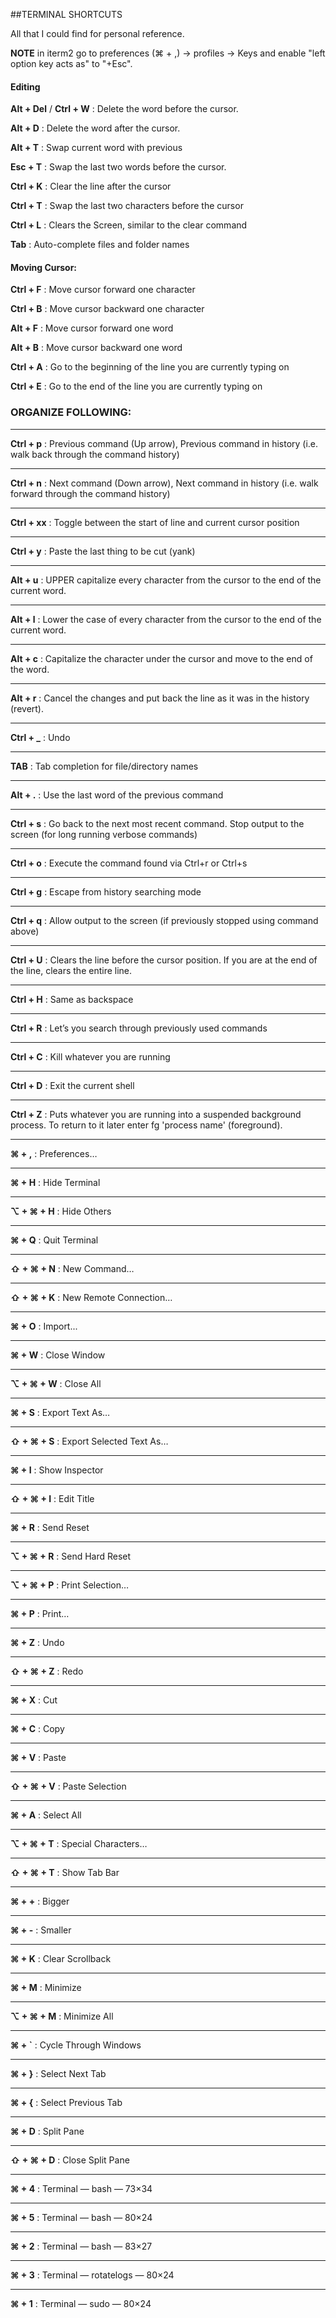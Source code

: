 ##TERMINAL SHORTCUTS

All that I could find for personal reference. 

**NOTE** in iterm2 go to preferences (⌘ + ,) -> profiles -> Keys and enable "left option key acts as" to "+Esc".

#### Editing

**Alt + Del** / **Ctrl + W** : Delete the word before the cursor.

**Alt + D** : Delete the word after the cursor.

**Alt + T** : Swap current word with previous

**Esc + T** : Swap the last two words before the cursor.

**Ctrl + K** : Clear the line after the cursor

**Ctrl + T** : Swap the last two characters before the cursor

**Ctrl + L** : Clears the Screen, similar to the clear command

**Tab** : Auto-complete files and folder names

#### Moving Cursor:

**Ctrl + F** : Move cursor forward one character

**Ctrl + B** : Move cursor backward one character

**Alt + F** : Move cursor forward one word

**Alt + B** : Move cursor backward one word

**Ctrl + A** : Go to the beginning of the line you are currently typing on

**Ctrl + E** : Go to the end of the line you are currently typing on






### ORGANIZE FOLLOWING:

* * *

**Ctrl + p** : Previous command (Up arrow), Previous command in history (i.e. walk back through the command history)

* * *

**Ctrl + n** : Next command (Down arrow), Next command in history (i.e. walk forward through the command history)

* * *

**Ctrl + xx** : Toggle between the start of line and current cursor position

* * *

**Ctrl + y** : Paste the last thing to be cut (yank)

* * *

**Alt + u** : UPPER capitalize every character from the cursor to the end of the current word.

* * *

**Alt + l** : Lower the case of every character from the cursor to the end of the current word.

* * *

**Alt + c** : Capitalize the character under the cursor and move to the end of the word.

* * *

**Alt + r** : Cancel the changes and put back the line as it was in the history (revert).

* * *

**Ctrl + _** : Undo

* * *

**TAB** : Tab completion for file/directory names

* * *

**Alt + .** : Use the last word of the previous command

* * *

**Ctrl + s** : Go back to the next most recent command. Stop output to the screen (for long running verbose commands)

* * *

**Ctrl + o** : Execute the command found via Ctrl+r or Ctrl+s

* * *

**Ctrl + g** : Escape from history searching mode

* * *

**Ctrl + q** : Allow output to the screen (if previously stopped using command above)

* * *

**Ctrl + U** : Clears the line before the cursor position. If you are at the end of the line, clears the entire line.

* * *

**Ctrl + H** : Same as backspace

* * *

**Ctrl + R** : Let’s you search through previously used commands

* * *

**Ctrl + C** : Kill whatever you are running

* * *

**Ctrl + D** : Exit the current shell

* * *

**Ctrl + Z** : Puts whatever you are running into a suspended background process. To return to it later enter fg 'process name' (foreground).

* * *

**⌘ + ,** : Preferences…

* * *

**⌘ + H** : Hide Terminal

* * *

**⌥ + ⌘ + H** : Hide Others

* * *

**⌘ + Q** : Quit Terminal

* * *

**⇧ + ⌘ + N** : New Command…

* * *

**⇧ + ⌘ + K** : New Remote Connection…

* * *

**⌘ + O** : Import...

* * *

**⌘ + W** : Close Window

* * *

**⌥ + ⌘ + W** : Close All

* * *

**⌘ + S** : Export Text As…

* * *

**⇧ + ⌘ + S** : Export Selected Text As…

* * *

**⌘ + I** : Show Inspector

* * *

**⇧ + ⌘ + I** : Edit Title

* * *

**⌘ + R** : Send Reset

* * *

**⌥ + ⌘ + R** : Send Hard Reset

* * *

**⌥ + ⌘ + P** : Print Selection…

* * *

**⌘ + P** : Print…

* * *

**⌘ + Z** : Undo

* * *

**⇧ + ⌘ + Z** : Redo

* * *

**⌘ + X** : Cut

* * *

**⌘ + C** : Copy

* * *

**⌘ + V** : Paste

* * *

**⇧ + ⌘ + V** : Paste Selection

* * *

**⌘ + A** : Select All

* * *

**⌥ + ⌘ + T** : Special Characters…

* * *

**⇧ + ⌘ + T** : Show Tab Bar

* * *

**⌘ + +** : Bigger

* * *

**⌘ + -** : Smaller

* * *

**⌘ + K** : Clear Scrollback

* * *

**⌘ + M** : Minimize

* * *

**⌥ + ⌘ + M** : Minimize All

* * *

**⌘ + `** : Cycle Through Windows

* * *

**⌘ + }** : Select Next Tab

* * *

**⌘ + {** : Select Previous Tab

* * *

**⌘ + D** : Split Pane

* * *

**⇧ + ⌘ + D** : Close Split Pane

* * *

**⌘ + 4** : Terminal — bash — 73×34

* * *

**⌘ + 5** : Terminal — bash — 80×24

* * *

**⌘ + 2** : Terminal — bash — 83×27

* * *

**⌘ + 3** : Terminal — rotatelogs — 80×24

* * *

**⌘ + 1** : Terminal — sudo — 80×24

